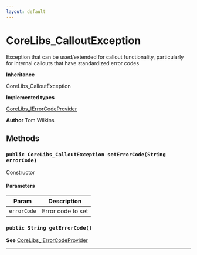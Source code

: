 ```yaml
---
layout: default
---
```

# CoreLibs_CalloutException

Exception that can be used/extended for callout functionality, particularly for
internal callouts that have standardized error codes


**Inheritance**

CoreLibs_CalloutException


**Implemented types**

[CoreLibs_IErrorCodeProvider](./CoreLibs_IErrorCodeProvider.md)


**Author** Tom Wilkins

## Methods
### `public CoreLibs_CalloutException setErrorCode(String errorCode)`

Constructor

#### Parameters

|Param|Description|
|---|---|
|`errorCode`|Error code to set|

### `public String getErrorCode()`

**See** [CoreLibs_IErrorCodeProvider](./CoreLibs_IErrorCodeProvider.md)

---
